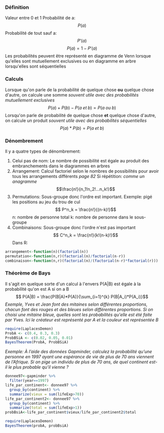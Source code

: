 ### Définition
Valeur entre 0 et 1
Probabilité de a:$$P(a)$$
Probabilité de tout sauf a:$$P'(a)$$
$$P(a) = 1 - P'(a)$$
Les probabilités peuvent être représenté en diagramme de Venn lorsque qu'elles sont mutuellement exclusives ou en diagramme en arbre lorsqu'elles sont séquentielles

### Calculs
Lorsque qu'on parle de la probabilité de quelque chose **ou** quelque chose d'autre, on calcule une somme *souvent utile avec des probabilités mutuellement exclusives*$$P(a)+P(b)-P(a \; et \; b) = P(a \; ou \; b)$$
Lorsqu'on parle de probabilité de quelque chose **et** quelque chose d'autre, on calcule un produit *souvent utile avec des probabilités séquentielles* $$P(a)*P(b) = P(a \; et \; b)$$
### Dénombrement

Il y a quatre types de dénombrement:
1. Celui pas de nom:
	Le nombre de possibilité est égale au produit des embranchements dans le diagrammes en arbres
2. Arrangement:
	Calcul factoriel selon le nombres de possibilités pour avoir tous les arrangements différents *page 82*
	Si répétition: *comme un anagramme*
	$$\frac{n!}{n_1!n_2!...n_k!}$$
1. Permutations:
	Sous-groupe donc l'ordre est important. Exemple: pigé les positions au jeu du trou de cul$$ P^n_k = \frac{n!}{(n-k)!}$$
		n: nombre de personne total
		k: nombre de personne dans le sous-groupe
4. Combinaisons:
	Sous-groupe donc l'ordre n'est pas important$$ C^n_k = \frac{n!}{k!(n-k)!}$$
Dans R: 
```r
arrangement<-function(n)(factorial(n))
permutation<-function(n,r)(factorial(n)/factorial(n-r))
combinaison<-function(n,r)(factorial(n)/(factorial(n-r)*factorial(r)))
```

### Théorème de Bays
Il s'agit en quelque sorte d'un calcul à l'envers
P(A|B) est égale à la probabilité qu'on est A si on a B$$ P(A|B) = \frac{P(B|A)*P(A)}{\sum_{i=1}^{k} P(B|A_i)*P(A_i)}$$
*Exemple, Yves et Jean font des mitaines selon différentes proportions, chacun font des rouges et des bleues selon différentes proportions. Si on choisi une mitaine bleue, quelles sont les probabilités qu'elle est été faite par Yves. Ici le créateur est représenté par A et la couleur est représentée B*

```r
require(LaplacesDemon)
ProbA <- c(0.4, 0.3, 0.3) 
ProbBSiA <- c(0.02, 0.05, 0.01) 
BayesTheorem(ProbA, ProbBSiA)
```
 *Exemple: À l’aide des données Gapminder, calculez la probabilité qu’une personne en 1997 ayant une espérance de vie de plus de 70 ans viennent de l’Afrique. Si on pige un individu de plus de 70 ans, de quel continent est-il le plus probable qu’il vienne ?*
```r
donnee97<-gapminder %>% 
  filter(year==1997)
life_par_continent<- donnee97 %>% 
  group_by(continent) %>%
  summarize(vieux = sum(lifeExp>70))
life_par_continent2<- donnee97 %>% 
  group_by(continent) %>%
  summarize(total = sum(lifeExp>1)) 
probBsiA<-life_par_continent$vieux/life_par_continent2$total

require(LaplacesDemon)
BayesTheorem(probA, probBsiA) 
```